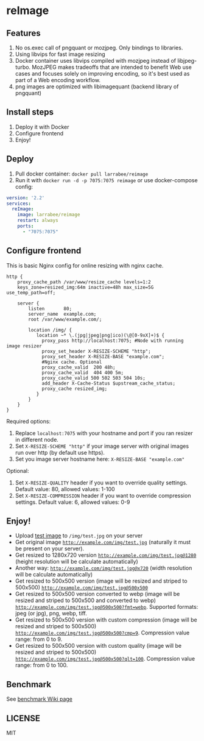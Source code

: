 # reImage

## Features
1. No os.exec call of pngquant or mozjpeg. Only bindings to libraries.
2. Using libvips for fast image resizing
3. Docker container uses libvips compiled with mozjpeg instead of libjpeg-turbo. MozJPEG makes tradeoffs that are intended to benefit Web use cases and focuses solely on improving encoding, so it's best used as part of a Web encoding workflow.
4. png images are optimized with libimagequant (backend library of pngquant)


## Install steps
1. Deploy it with Docker
2. Configure frontend
3. Enjoy!

## Deploy
1. Pull docker container:  `docker pull larrabee/reimage`
2. Run it with `docker run -d -p 7075:7075 reimage` or use docker-compose config:
```yml
version: '2.2'
services:
  reImage:
    image: larrabee/reimage
    restart: always
    ports:
      - "7075:7075"  
```

## Configure frontend
This is basic Nginx config for online resizing with nginx cache.
```nginx
http {
    proxy_cache_path /var/www/resize_cache levels=1:2 
    keys_zone=resized_img:64m inactive=48h max_size=5G use_temp_path=off;

    server {
        listen       80;
        server_name  example.com;
        root /var/www/example.com/;

        location /img/ {
           location ~* \.(jpg|jpeg|png|ico)(\@[0-9xX]+)$ {
             proxy_pass http://localhost:7075; #Node with running image resizer
             proxy_set_header X-RESIZE-SCHEME "http";
             proxy_set_header X-RESIZE-BASE "example.com";
             #Nginx cache. Optional
             proxy_cache_valid  200 48h;
             proxy_cache_valid  404 400 5m;
             proxy_cache_valid 500 502 503 504 10s;
             add_header X-Cache-Status $upstream_cache_status;
             proxy_cache resized_img;
           }
        }
    }
}
```
Required options: 
1. Replace `localhost:7075` with your hostname and port if you ran resizer in different node. 
2. Set `X-RESIZE-SCHEME "http"` if your image server with original images run over http (by default use https). 
3. Set you image server hostname here: `X-RESIZE-BASE "example.com"` 

Optional: 
1. Set `X-RESIZE-QUALITY` header if you want to override quality settings. Default value: 80, allowed values: 1-100 
2. Set `X-RESIZE-COMPRESSION` header if you want to override compression settings. Default value: 6, allowed values: 0-9 


## Enjoy!
* Upload [test image](samples/jpeg/bird_1920x1279.jpg) to `/img/test.jpg` on your server
* Get original image [`http://example.com/img/test.jpg`](http://example.com/img/test.jpg) (naturally it must be present on your server).
* Get resized to 1280x720 version [`http://example.com/img/test.jpg@1280`](http://example.com/img/test.jpg@1280) (height resolution will be calculate automatically)
* Another way: [`http://example.com/img/test.jpg@x720`](http://example.com/img/test.jpg@x720) (width resolution will be calculate automatically)
* Get resized to 500x500 version (image will be resized and striped to 500x500) [`http://example.com/img/test.jpg@500x500`](http://example.com/img/test.jpg@500x500)  
* Get resized to 500x500 version converted to webp (image will be resized and striped to 500x500 and converted to webp) [`http://example.com/img/test.jpg@500x500?fmt=webp`](http://example.com/img/test.jpg@500x500?fmt=webp). Supported formats: jpeg (or jpg), png, webp, tiff.  
* Get resized to 500x500 version with custom compression (image will be resized and striped to 500x500) [`http://example.com/img/test.jpg@500x500?cmp=9`](http://example.com/img/test.jpg@500x500?cmp=9). Compression value range: from 0 to 9.  
* Get resized to 500x500 version with custom quality (image will be resized and striped to 500x500) [`http://example.com/img/test.jpg@500x500?qlt=100`](http://example.com/img/test.jpg@500x500?qlt=100). Compression value range: from 0 to 100.  



## Benchmark
See [benchmark Wiki page](https://github.com/ultimate-guitar/reImage/wiki/Benchmark)

## LICENSE
MIT

